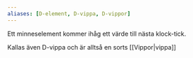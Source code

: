 ```yaml
---
aliases: [D-element, D-vippa, D-vippor]
---
```


Ett minneselement kommer ihåg ett värde till nästa klock-tick. 

Kallas även D-vippa och är alltså en sorts [[Vippor|vippa]]